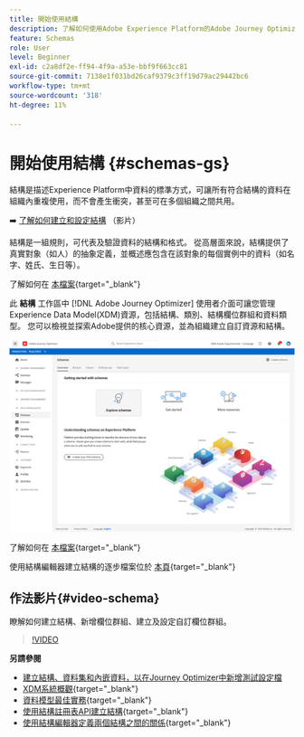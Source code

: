 ```yaml
---
title: 開始使用結構
description: 了解如何使用Adobe Experience Platform的Adobe Journey Optimizer結構
feature: Schemas
role: User
level: Beginner
exl-id: c2a8df2e-ff94-4f9a-a53e-bbf9f663cc81
source-git-commit: 7138e1f031bd26caf9379c3ff19d79ac29442bc6
workflow-type: tm+mt
source-wordcount: '318'
ht-degree: 11%

---
```


# 開始使用結構 {#schemas-gs}

結構是描述Experience Platform中資料的標準方式，可讓所有符合結構的資料在組織內重複使用，而不會產生衝突，甚至可在多個組織之間共用。

➡️ [了解如何建立和設定結構](#video-schema) （影片）

結構是一組規則，可代表及驗證資料的結構和格式。 從高層面來說，結構提供了真實對象（如人）的抽象定義，並概述應包含在該對象的每個實例中的資料（如名字、姓氏、生日等）。

了解如何在 [本檔案](https://experienceleague.adobe.com/docs/experience-platform/xdm/schema/composition.html){target=&quot;_blank&quot;}

此 **結構** 工作區中 [!DNL Adobe Journey Optimizer] 使用者介面可讓您管理Experience Data Model(XDM)資源，包括結構、類別、結構欄位群組和資料類型。 您可以檢視並探索Adobe提供的核心資源，並為組織建立自訂資源和結構。

![](assets/schemas-home.png)

了解如何在 [本檔案](https://experienceleague.adobe.com/docs/experience-platform/xdm/ui/overview.html){target=&quot;_blank&quot;}

使用結構編輯器建立結構的逐步檔案位於 [本頁](https://experienceleague.adobe.com/docs/experience-platform/xdm/tutorials/create-schema-ui.html?lang=zh-Hant){target=&quot;_blank&quot;}


## 作法影片{#video-schema}

瞭解如何建立結構、新增欄位群組、建立及設定自訂欄位群組。

>[!VIDEO](https://video.tv.adobe.com/v/334461?quality=12)

**另請參閱**

* [建立結構、資料集和內嵌資料，以在Journey Optimizer中新增測試設定檔](building-journeys/creating-test-profiles.md)
* [XDM系統概觀](https://experienceleague.adobe.com/docs/experience-platform/xdm/home.html?lang=zh-Hant){target=&quot;_blank&quot;}
* [資料模型最佳實務](https://experienceleague.adobe.com/docs/experience-platform/xdm/schema/best-practices.html){target=&quot;_blank&quot;}
* [使用結構註冊表API建立結構](https://experienceleague.adobe.com/docs/experience-platform/xdm/tutorials/create-schema-api.html){target=&quot;_blank&quot;}
* [使用結構編輯器定義兩個結構之間的關係](https://experienceleague.adobe.com/docs/experience-platform/xdm/tutorials/relationship-ui.html){target=&quot;_blank&quot;}
